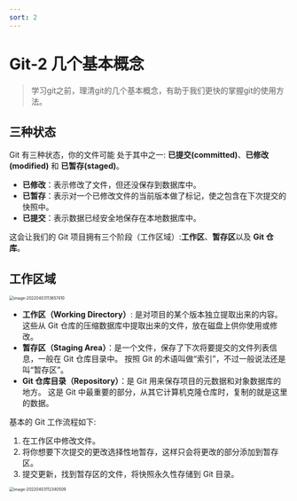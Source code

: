 ```yaml
---
sort: 2
---
```


# Git-2 几个基本概念

> 学习git之前，理清git的几个基本概念，有助于我们更快的掌握git的使用方法。



## 三种状态

 Git 有三种状态，你的文件可能 处于其中之一: **已提交(committed)**、**已修改(modified)** 和 **已暂存(staged)**。

+ **已修改**：表示修改了文件，但还没保存到数据库中。
+ **已暂存**：表示对一个已修改文件的当前版本做了标记，使之包含在下次提交的快照中。
+ **已提交**：表示数据已经安全地保存在本地数据库中。

这会让我们的 Git 项目拥有三个阶段（工作区域）:**工作区**、**暂存区**以及 **Git 仓库**。

 ## 工作区域

<img src="https://cdn.jsdelivr.net/gh/AZMDDY/imgs/img/image-20220403113657410.png" alt="image-20220403113657410" style="zoom:50%;" />

+ **工作区（Working Directory）**: 是对项目的某个版本独立提取出来的内容。 这些从 Git 仓库的压缩数据库中提取出来的文件，放在磁盘上供你使用或修改。
+ **暂存区（Staging Area）**：是一个文件，保存了下次将要提交的文件列表信息，一般在 Git 仓库目录中。 按照 Git 的术语叫做“索引”，不过一般说法还是叫“暂存区”。
+ **Git 仓库目录（Repository）**：是 Git 用来保存项目的元数据和对象数据库的地方。 这是 Git 中最重要的部分，从其它计算机克隆仓库时，复制的就是这里的数据。

基本的 Git 工作流程如下:

1. 在工作区中修改文件。
2. 将你想要下次提交的更改选择性地暂存，这样只会将更改的部分添加到暂存区。
3.  提交更新，找到暂存区的文件，将快照永久性存储到 Git 目录。

<img src="https://cdn.jsdelivr.net/gh/AZMDDY/imgs/img/image-20220403112340509.png" alt="image-20220403112340509" style="zoom:50%;" />